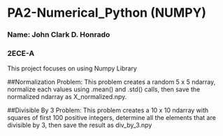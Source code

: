 # PA2-Numerical_Python (NUMPY)
### Name: John Clark D. Honrado
### 2ECE-A

This project focuses on using Numpy Library

##Normalization Problem:
This problem creates a random 5 x 5 ndarray, normalize each values using .mean() and .std() calls, then save the normalized ndarray as X_normalized.npy.

##Divisible By 3 Problem:
This problem creates a 10 x 10 ndarray with squares of first 100 positive integers, determine all the elements that are divisible by 3, then save the result as div_by_3.npy



